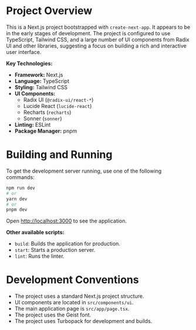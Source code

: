 # Project Overview

This is a Next.js project bootstrapped with `create-next-app`. It appears to be in the early stages of development. The project is configured to use TypeScript, Tailwind CSS, and a large number of UI components from Radix UI and other libraries, suggesting a focus on building a rich and interactive user interface.

**Key Technologies:**

*   **Framework:** Next.js
*   **Language:** TypeScript
*   **Styling:** Tailwind CSS
*   **UI Components:**
    *   Radix UI (`@radix-ui/react-*`)
    *   Lucide React (`lucide-react`)
    *   Recharts (`recharts`)
    *   Sonner (`sonner`)
*   **Linting:** ESLint
*   **Package Manager:** pnpm

# Building and Running

To get the development server running, use one of the following commands:

```bash
npm run dev
# or
yarn dev
# or
pnpm dev
```

Open [http://localhost:3000](http://localhost:3000) to see the application.

**Other available scripts:**

*   `build`: Builds the application for production.
*   `start`: Starts a production server.
*   `lint`: Runs the linter.

# Development Conventions

*   The project uses a standard Next.js project structure.
*   UI components are located in `src/components/ui`.
*   The main application page is `src/app/page.tsx`.
*   The project uses the Geist font.
*   The project uses Turbopack for development and builds.
